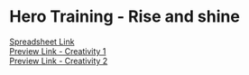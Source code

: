# Hero Training - Rise and shine  <br>
[Spreadsheet Link](https://docs.google.com/spreadsheets/d/1mpBz4tVcYihxC-1HT-M34mwPI3vU7LWP_VRnGSkkFrE/edit#gid=0) <br>
[Preview Link - Creativity 1](http://richmedia-previews-s3bucket-tu6a9uv81tss.s3.amazonaws.com/ht/milka/c1/index.html?filter=) <br>
[Preview Link - Creativity 2](http://richmedia-previews-s3bucket-tu6a9uv81tss.s3.amazonaws.com/ht/milka/index.html?filter=)
